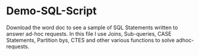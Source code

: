 # Demo-SQL-Script
Download the word doc to see  a sample of SQL Statements written to answer ad-hoc requests.
In this file I use Joins, Sub-queries, CASE Statements, Partition bys, CTES and other various functions to solve adhoc-requests.
